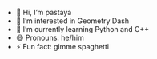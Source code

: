 - 👋 Hi, I’m pastaya
- 👀 I’m interested in Geometry Dash
- 🌱 I’m currently learning Python and C++
- 😄 Pronouns: he/him
- ⚡ Fun fact: gimme spaghetti

<!---
pastadudes/pastadudes is a ✨ special ✨ repository because its `README.md` (this file) appears on your GitHub profile.
You can click the Preview link to take a look at your changes.
--->
